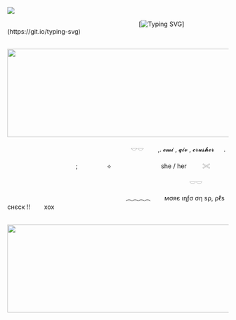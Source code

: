 ![](https://komarev.com/ghpvc/?username=litteryzu&color=b2b8c2&style=plastic&label=coolios)


 
&nbsp; &nbsp; &nbsp; &nbsp; &nbsp; &nbsp; &nbsp; &nbsp; &nbsp; &nbsp; &nbsp; &nbsp; &nbsp; &nbsp; &nbsp; &nbsp; &nbsp; &nbsp; &nbsp; &nbsp;  &nbsp; &nbsp; &nbsp; &nbsp; &nbsp; &nbsp; &nbsp; &nbsp; &nbsp; &nbsp; &nbsp; &nbsp; &nbsp; &nbsp; &nbsp; &nbsp; &nbsp; &nbsp;  [![Typing SVG](https://readme-typing-svg.demolab.com?font=Fira+Code&pause=1000&color=F7F5F0&width=435&lines=so+ur+lookin+for+a+girl+like+me?)](https://git.io/typing-svg)

 
&nbsp; &nbsp; &nbsp; &nbsp; &nbsp; &nbsp; &nbsp; &nbsp; &nbsp; &nbsp; &nbsp; &nbsp; &nbsp; &nbsp; &nbsp; &nbsp;<img src="https://github.com/user-attachments/assets/6b4ec457-adf9-4620-aaac-a5abc3652169"
class="fr-fic fr-dib" width="2000" height="200.712"></p>


 



&nbsp; &nbsp; &nbsp; &nbsp; &nbsp; &nbsp; &nbsp; &nbsp; &nbsp; &nbsp; &nbsp; &nbsp; &nbsp; &nbsp; &nbsp; &nbsp; &nbsp; &nbsp; &nbsp; 　 　　 　 　　 　　 𓎟𓎟         　　,. 𝓮𝓶𝓲 , 𝓺𝓲𝓿 , 𝓬𝓻𝓾𝓼𝓱𝓮𝓻  　  .  

 　
 &nbsp; &nbsp; &nbsp; &nbsp; &nbsp; &nbsp; &nbsp; &nbsp; &nbsp; &nbsp; &nbsp; &nbsp; &nbsp; &nbsp; &nbsp; &nbsp; &nbsp; &nbsp;; &nbsp; &nbsp; &nbsp; &nbsp; &nbsp; &nbsp; &nbsp; &nbsp; ⟡ 　 　　　 　　 　she / her  　　 𓏵　

　  &nbsp; &nbsp; &nbsp; &nbsp; &nbsp; &nbsp; &nbsp; &nbsp; &nbsp; &nbsp; &nbsp; &nbsp; &nbsp; &nbsp; &nbsp; &nbsp; &nbsp; &nbsp; &nbsp; &nbsp;&nbsp; &nbsp; &nbsp; &nbsp; &nbsp; &nbsp; &nbsp; &nbsp; &nbsp; &nbsp; &nbsp; &nbsp; &nbsp; &nbsp; &nbsp; &nbsp; &nbsp; &nbsp; &nbsp; &nbsp;   　     　     　     　　 𓎟𓎟       

 &nbsp; &nbsp; &nbsp; &nbsp; &nbsp; &nbsp; &nbsp; &nbsp; &nbsp; &nbsp; &nbsp; &nbsp; &nbsp; &nbsp; &nbsp; &nbsp; &nbsp; &nbsp;  &nbsp; &nbsp; &nbsp; &nbsp; &nbsp; &nbsp; &nbsp; &nbsp; &nbsp; &nbsp; &nbsp; &nbsp; &nbsp; &nbsp; &nbsp;　︵︵︵︵　　 мσяє ιηƒσ ση ѕρ, ρℓѕ cнєcк !!　　  xox



&nbsp; &nbsp; &nbsp; &nbsp; &nbsp; &nbsp; &nbsp; &nbsp; &nbsp; &nbsp; &nbsp; &nbsp; &nbsp; &nbsp; &nbsp; &nbsp; &nbsp; &nbsp; &nbsp; &nbsp; 
&nbsp; &nbsp; &nbsp; &nbsp; &nbsp;  &nbsp; &nbsp; &nbsp; &nbsp;<img src="https://github.com/user-attachments/assets/8101fc4c-b0e0-44a2-8ed9-1efe017dc200"
class="fr-fic fr-dib" width="2000" height="200.712"></p>



